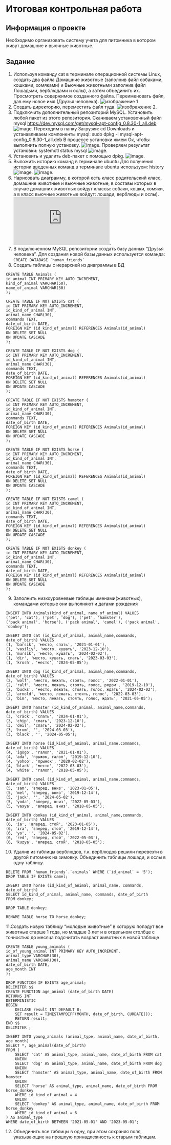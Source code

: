 # Итоговая контрольная работа
## Информация о проекте
Необходимо организовать систему учета для питомника в котором живут
домашние и вьючные животные.
## Задание
1. Используя команду cat в терминале операционной системы Linux, создать два файла Домашние животные (заполнив файл собаками, кошками, хомяками) и Вьючные животными заполнив файл Лошадьми, верблюдами и
ослы), а затем объединить их. Просмотреть содержимое созданного файла. Переименовать файл, дав ему новое имя (Друзья человека).
![изображение 1](https://github.com/AnnMitrakhovich/FinalWork_Linux/blob/main/Linux_1.png)
2. Создать директорию, переместить файл туда.
![изображение 2](https://github.com/AnnMitrakhovich/FinalWork_Linux/blob/main/Linux_2.png).
3. Подключить дополнительный репозиторий MySQL. Установить любой пакет из этого репозитория.
Скачиваем установочный файл mysql https://dev.mysql.com/get/mysql-apt-config_0.8.30-1_all.deb
![image](https://github.com/AnnMitrakhovich/FinalWork_Linux/blob/main/Linux_3.png).
Переходим в папку Загрузки: cd Downloads и устанавливаем компоненты mysql: sudo dpkg -i mysql-apt-config_0.8.30-1_all.deb
В процессе установки жмем Ок, чтобы выполнить полную установку.
![image](https://github.com/AnnMitrakhovich/FinalWork_Linux/blob/main/Linux_4.png).
Проверяем результат установки: systemctl status mysql
![image](https://github.com/AnnMitrakhovich/FinalWork_Linux/blob/main/Linux_5.png).
4. Установить и удалить deb-пакет с помощью dpkg.
![image](https://github.com/AnnMitrakhovich/FinalWork_Linux/blob/main/Linux_6.png).
5. Выложить историю команд в терминале ubuntu
Для получения истории введенных команд в терминале ubuntu используем: history
![image](https://github.com/AnnMitrakhovich/FinalWork_Linux/blob/main/Linux_7.png).
![image](https://github.com/AnnMitrakhovich/FinalWork_Linux/blob/main/Linux_8.png).
6. Нарисовать диаграмму, в которой есть класс родительский класс, домашние животные и вьючные животные, в составы которых в случае домашних животных войдут классы: собаки, кошки, хомяки, а в класс вьючные животные войдут: лошади, верблюды и ослы).
![diagram](https://github.com/AnnMitrakhovich/FinalWork_Linux/blob/main/diagram.pdf).
7. В подключенном MySQL репозитории создать базу данных “Друзья
человека”. Для создания новой базы данных используется команда: ```CREATE DATABASE `human_friends` ```
8. Создать таблицы с иерархией из диаграммы в БД
   
```
CREATE TABLE Animals (
id_animal INT PRIMARY KEY AUTO_INCREMENT,
kind_of_animal VARCHAR(50),
name_of_animal VARCHAR(50)
);

CREATE TABLE IF NOT EXISTS cat (
id INT PRIMARY KEY AUTO_INCREMENT,
id_kind_of_animal INT,
animal_name CHAR(30),
commands TEXT,
date_of_birth DATE,
FOREIGN KEY (id_kind_of_animal) REFERENCES Animals(id_animal)
ON DELETE SET NULL
ON UPDATE CASCADE
);

CREATE TABLE IF NOT EXISTS dog (
id INT PRIMARY KEY AUTO_INCREMENT,
id_kind_of_animal INT,
animal_name CHAR(30),
commands TEXT,
date_of_birth DATE,
FOREIGN KEY (id_kind_of_animal) REFERENCES Animals(id_animal)
ON DELETE SET NULL
ON UPDATE CASCADE
);

CREATE TABLE IF NOT EXISTS hamster (
id INT PRIMARY KEY AUTO_INCREMENT,
id_kind_of_animal INT,
animal_name CHAR(30),
commands TEXT,
date_of_birth DATE,
FOREIGN KEY (id_kind_of_animal) REFERENCES Animals(id_animal)
ON DELETE SET NULL
ON UPDATE CASCADE
);

CREATE TABLE IF NOT EXISTS horse (
id INT PRIMARY KEY AUTO_INCREMENT,
id_kind_of_animal INT,
animal_name CHAR(30),
commands TEXT,
date_of_birth DATE,
FOREIGN KEY (id_kind_of_animal) REFERENCES Animals(id_animal)
ON DELETE SET NULL
ON UPDATE CASCADE
);

CREATE TABLE IF NOT EXISTS camel (
id INT PRIMARY KEY AUTO_INCREMENT,
id_kind_of_animal INT,
animal_name CHAR(30),
commands TEXT,
date_of_birth DATE,
FOREIGN KEY (id_kind_of_animal) REFERENCES Animals(id_animal)
ON DELETE SET NULL
ON UPDATE CASCADE
);

CREATE TABLE IF NOT EXISTS donkey (
id INT PRIMARY KEY AUTO_INCREMENT,
id_kind_of_animal INT,
animal_name CHAR(30),
commands TEXT,
date_of_birth DATE,
FOREIGN KEY (id_kind_of_animal) REFERENCES Animals(id_animal)
ON DELETE SET NULL
ON UPDATE CASCADE
);
   ```

9. Заполнить низкоуровневые таблицы именами(животных), командами которые они выполняют и датами рождения
    
```
INSERT INTO Animals(kind_of_animal, name_of_animal) VALUES 
('pet', 'cat'), ('pet', 'dog'), ('pet', 'hamster'), 
('pack animal', 'horse'), ('pack animal', 'camel'), ('pack animal', 'donkey');

INSERT INTO cat (id_kind_of_animal, animal_name,commands, date_of_birth) VALUES 
(1, 'barsik', 'место, спать', '2021-01-01'),
(1, 'vasiliy', 'место, кушать', '2023-12-10'),
(1, 'mursik', 'место, кушать', '2024-02-02'),
(1, 'dir', 'место, кушать, спать', '2023-03-03'),
(1, 'krosh', 'место', '2024-05-05');
   
INSERT INTO dog (id_kind_of_animal, animal_name,commands, date_of_birth) VALUES 
(2, 'wolf', 'место, лежать, стоять, голос', '2022-01-01'),
(2, 'ralf', 'место, лежать, стоять, голос, рядом', '2019-12-10'),
(2, 'bucks', 'место, лежать, стоять, голос, ждать', '2024-02-02'),
(2, 'arnold', 'место, лежать, стоять, голос', '2022-03-03'),
(2, 'bim', 'место, лежать, стоять, голос, ждать', '2021-05-05');
    
INSERT INTO hamster (id_kind_of_animal, animal_name,commands, date_of_birth) VALUES 
(3, 'crack', 'спать', '2024-01-01'),
(3, 'chip', 'спать', '2023-12-10'),
(3, 'deil', 'спать', '2024-02-02'),
(3, 'hrum', '', '2024-03-03'),
(3, 'black', '', '2024-05-05');
    
INSERT INTO horse (id_kind_of_animal, animal_name,commands, date_of_birth) VALUES 
(4, 'igogo', 'галоп', '2021-01-01'),
(4, 'ada', 'прыжок, галоп', '2019-12-10'),
(4, 'yohoo', 'прыжок', '2020-02-02'),
(4, 'black', 'место', '2022-03-03'),
(4, 'white', 'галоп', '2018-05-05');
    
INSERT INTO camel (id_kind_of_animal, animal_name,commands, date_of_birth) VALUES 
(5, 'sam', 'вперед, вниз', '2023-01-05'),
(5, 'mel', 'вперед, вниз', '2019-12-14'),
(5, 'jack', '', '2024-05-02'),
(5, 'yoda', 'вперед, вниз', '2022-05-03'),
(5, 'vasya', 'вперед, вниз', '2018-05-05');
    
INSERT INTO donkey (id_kind_of_animal, animal_name,commands, date_of_birth) VALUES 
(6, 'ia', 'вперед, стой', '2023-01-05'),
(6, 'ira', 'вперед, стой', '2019-12-14'),
(6, 'yo', '', '2024-05-02'),
(6, 'red', 'вперед, стой', '2022-05-03'),
(6, 'kuzya', 'вперед, стой', '2018-05-05');
```

10. Удалив из таблицы верблюдов, т.к. верблюдов решили перевезти в другой
питомник на зимовку. Объединить таблицы лошади, и ослы в одну таблицу.

```
DELETE FROM `human_friends`.`animals` WHERE (`id_animal` = '5');
DROP TABLE IF EXISTS camel;

INSERT INTO horse (id_kind_of_animal, animal_name, commands, date_of_birth)
SELECT id_kind_of_animal, animal_name, commands, date_of_birth
FROM donkey;

DROP TABLE donkey;

RENAME TABLE horse TO horse_donkey;
```
11.Создать новую таблицу “молодые животные” в которую попадут все животные старше 1 года, 
но младше 3 лет и в отдельном столбце с точностью до месяца подсчитать возраст животных в новой таблице

```
CREATE TABLE young_animals (
id_of_young_animal INT PRIMARY KEY AUTO_INCREMENT,
animal_type VARCHAR(30),
animal_name VARCHAR(30),
date_of_birth DATE,
age_month INT
);

DROP FUNCTION IF EXISTS age_animal;
DELIMITER $$
CREATE FUNCTION age_animal (date_of_birth DATE)
RETURNS INT
DETERMINISTIC
BEGIN
    DECLARE result INT DEFAULT 0;
	SET result = TIMESTAMPDIFF(MONTH, date_of_birth, CURDATE());
	RETURN result;
END $$
DELIMITER ;

INSERT INTO young_animals (animal_type, animal_name, date_of_birth, age_month)
SELECT *, age_animal(date_of_birth) 
FROM (
	SELECT 'cat' AS animal_type, animal_name, date_of_birth FROM cat
    UNION
    SELECT 'dog' AS animal_type, animal_name, date_of_birth FROM dog
    UNION 
    SELECT 'hamster' AS animal_type, animal_name, date_of_birth FROM hamster
    UNION
    SELECT 'horse' AS animal_type, animal_name, date_of_birth FROM horse_donkey
    WHERE id_kind_of_animal = 4
    UNION
    SELECT 'donkey' AS animal_type, animal_name, date_of_birth FROM horse_donkey
    WHERE id_kind_of_animal = 6
) AS animal_type
WHERE date_of_birth BETWEEN '2021-05-01' AND '2023-05-01';
```
12. Объединить все таблицы в одну, при этом сохраняя поля, указывающие на
прошлую принадлежность к старым таблицам.

